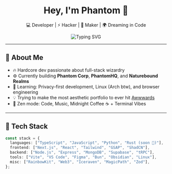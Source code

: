 <h1 align="center">Hey, I'm Phantom 👋</h1>

<p align="center">
  💻 Developer | ⚡ Hacker | 🧠 Maker | 🌍 Dreaming in Code
</p>

<p align="center">
  <img src="https://readme-typing-svg.demolab.com?font=Fira+Code&pause=1000&center=true&vCenter=true&width=435&lines=I+build+real-world+apps+%F0%9F%9A%80;I'm+crafting+the+best+portfolio+ever+%F0%9F%94%A5;Privacy+first.+Design+obsessed.+Code+driven." alt="Typing SVG" />
</p>

---

## 🧠 About Me

- 🔥 Hardcore dev passionate about full-stack wizardry
- ⚙️ Currently building **Phantom Corp**, **PhantomHQ**, and **Naturebound Realms**
- 🌱 Learning: Privacy-first development, Linux (Arch btw), and browser engineering
- 💡 Trying to make the most aesthetic portfolio to ever hit [Awwwards](https://www.awwwards.com/)
- 🧘 Zen mode: Code, Music, Midnight Coffee ☕ + Terminal Vibes

---

## 🚀 Tech Stack

```ts
const stack = {
  languages: ["TypeScript", "JavaScript", "Python", "Rust (soon 👀)"],
  frontend: ["Next.js", "React", "Tailwind", "GSAP", "ShadCN"],
  backend: ["Node.js", "Express", "MongoDB", "Supabase", "tRPC"],
  tools: ["Vite", "VS Code", "Figma", "Bun", "Obsidian", "Linux"],
  misc: ["RainbowKit", "Web3", "Iceraven", "MagicPath", "Zod"],
};